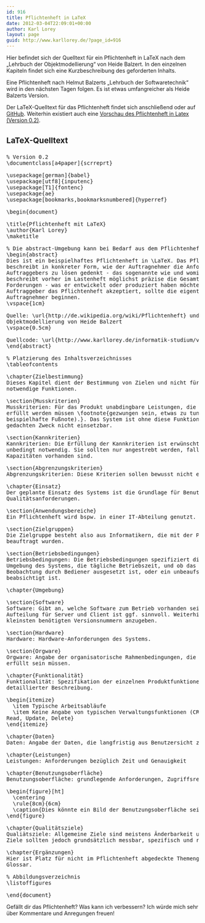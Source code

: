 ```yaml
---
id: 916
title: Pflichtenheft in LaTeX
date: 2012-03-04T22:09:01+00:00
author: Karl Lorey
layout: page
guid: http://www.karllorey.de/?page_id=916
---
```

Hier befindet sich der Quelltext für ein Pflichtenheft in LaTeX nach dem &#8222;Lehrbuch der Objektmodellierung&#8220; von Heide Balzert. In den einzelnen Kapiteln findet sich eine Kurzbeschreibung des geforderten Inhalts.

Eine Pflichtenheft nach Helmut Balzerts &#8222;Lehrbuch der Softwaretechnik&#8220; wird in den nächsten Tagen folgen. Es ist etwas umfangreicher als Heide Balzerts Version.

Der LaTeX-Quelltext für das Pflichtenheft findet sich anschließend oder auf <a href="https://github.com/lorey/pflichtenheft" target="_blank">GitHub</a>. Weiterhin existiert auch eine [Vorschau des Pflichtenheft in Latex (Version 0.2)](http://www.karllorey.de/wp-content/uploads/2012/03/pflichtenheft_v0-2.pdf).

## <span style="font-size: 1.285714286rem; line-height: 1.6;">LaTeX-Quelltext</span>

<pre class="brush: latex; title: ; notranslate" title="">% Version 0.2
\documentclass[a4paper]{scrreprt}

\usepackage[german]{babel}
\usepackage[utf8]{inputenc}
\usepackage[T1]{fontenc}
\usepackage{ae}
\usepackage[bookmarks,bookmarksnumbered]{hyperref}

\begin{document}

\title{Pflichtenheft mit LaTeX}
\author{Karl Lorey}
\maketitle

% Die abstract-Umgebung kann bei Bedarf aus dem Pflichtenheft entfernt werden
\begin{abstract}
Dies ist ein beispielhaftes Pflichtenheft in \LaTeX. Das Pflichtenheft
beschreibt in konkreter Form, wie der Auftragnehmer die Anforderungen des
Auftraggebers zu lösen gedenkt - das sogenannte wie und womit. Der Auftraggeber
beschreibt vorher im Lastenheft möglichst präzise die Gesamtheit der
Forderungen - was er entwickelt oder produziert haben möchte. Erst wenn der
Auftraggeber das Pflichtenheft akzeptiert, sollte die eigentliche Arbeit beim
Auftragnehmer beginnen.
\vspace{1cm}

Quelle: \url{http://de.wikipedia.org/wiki/Pflichtenheft} und Lehrbuch der
Objektmodellierung von Heide Balzert
\vspace{0.5cm}

Quellcode: \url{http://www.karllorey.de/informatik-studium/vorlesungen/softwarepraktikum/pflichtenheft-in-latex/}
\end{abstract}

% Platzierung des Inhaltsverzeichnisses
\tableofcontents

\chapter{Zielbestimmung}
Dieses Kapitel dient der Bestimmung von Zielen und nicht für deren Verwendung
notwendige Funktionen.

\section{Musskriterien}
Musskriterien: Für das Produkt unabdingbare Leistungen, die in jedem Fall
erfüllt werden müssen \footnote{gezwungen sein, etwas zu tun (Dies ist eine
beispielhafte Fußnote).}. Das System ist ohne diese Funktionen für seinen
gedachten Zweck nicht einsetzbar.

\section{Kannkriterien}
Kannkriterien: Die Erfüllung der Kannkriterien ist erwünscht, jedoch nicht
unbedingt notwendig. Sie sollten nur angestrebt werden, falls noch ausreichend
Kapazitäten vorhanden sind.

\section{Abgrenzungskriterien}
Abgrenzungskriterien: Diese Kriterien sollen bewusst nicht erreicht werden.

\chapter{Einsatz}
Der geplante Einsatz des Systems ist die Grundlage für Benutzungsoberfläche und
Qualitätsanforderungen.

\section{Anwendungsbereiche}
Ein Pflichtenheft wird bspw. in einer IT-Abteilung genutzt.

\section{Zielgruppen}
Die Zielgruppe besteht also aus Informatikern, die mit der Projektplanung
beauftragt wurden.

\section{Betriebsbedingungen}
Betriebsbedingungen: Die Betriebsbedingungen spezifiziert die physikalische
Umgebung des Systems, die tägliche Betriebszeit, und ob das System ständiger
Beobachtung durch Bediener ausgesetzt ist, oder ein unbeaufsichtigter Betrieb
beabsichtigt ist.

\chapter{Umgebung}

\section{Software}
Software: Gibt an, welche Software zum Betrieb vorhanden sein muss. Eine
Aufteilung für Server und Client ist ggf. sinnvoll. Weiterhin sind unbedingt die
kleinsten benötigten Versionsnummern anzugeben.

\section{Hardware}
Hardware: Hardware-Anforderungen des Systems.

\section{Orgware}
Orgware: Angabe der organisatorische Rahmenbedingungen, die vor Projektstart
erfüllt sein müssen.

\chapter{Funktionalität}
Funktionalität: Spezifikation der einzelnen Produktfunktionen mit genauer und
detaillierter Beschreibung.

\begin{itemize}
  \item Typische Arbeitsabläufe
  \item Keine Angabe von typischen Verwaltungsfunktionen (CRUD \footnote{Create,
Read, Update, Delete}
\end{itemize}

\chapter{Daten}
Daten: Angabe der Daten, die langfristig aus Benutzersicht zu speichern sind.

\chapter{Leistungen}
Leistungen: Anforderungen bezüglich Zeit und Genauigkeit

\chapter{Benutzungsoberfläche}
Benutzungsoberfläche: grundlegende Anforderungen, Zugriffsrechte

\begin{figure}[ht]
  \centering
  \rule{8cm}{6cm}
  \caption{Dies könnte ein Bild der Benutzungsoberfläche sein}
\end{figure}

\chapter{Qualitätsziele}
Qualiätsziele: Allgemeine Ziele sind meistens Änderbarkeit und Wartbarkeit.
Ziele sollten jedoch grundsätzlich messbar, spezifisch und relevant sein.

\chapter{Ergänzungen}
Hier ist Platz für nicht im Pflichtenheft abgedeckte Themengebiete oder ein
Glossar.

% Abbildungsverzeichnis
\listoffigures

\end{document}
</pre>

Gefällt dir das Pflichtenheft? Was kann ich verbessern? Ich würde mich sehr über Kommentare und Anregungen freuen!